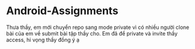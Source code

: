 # Android-Assignments
Thưa thầy, em mới chuyển repo sang mode private vì có nhiều người clone bài của em về submit bài tập thầy cho. Em đã để private và invite thầy access, hi vọng thầy đồng ý ạ
